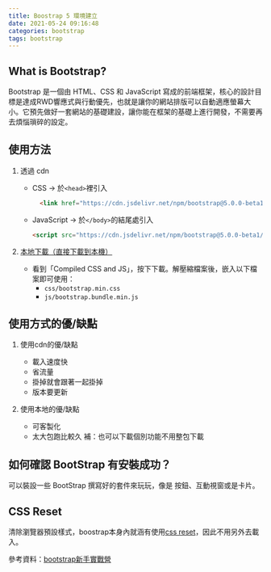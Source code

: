 ```yaml
---
title: Boostrap 5 環境建立
date: 2021-05-24 09:16:48
categories: bootstrap
tags: bootstrap
---
```


## What is Bootstrap?

Bootstrap 是一個由 HTML、CSS 和 JavaScript 寫成的前端框架，核心的設計目標是達成RWD響應式與行動優先，也就是讓你的網站排版可以自動適應螢幕大小。它預先做好一套網站的基礎建設，讓你能在框架的基礎上進行開發，不需要再去煩惱瑣碎的設定。
<!--more-->
## 使用方法

1. 透過 cdn

    - CSS → 於`<head>`裡引入

      ``` html
        <link href="https://cdn.jsdelivr.net/npm/bootstrap@5.0.0-beta1/dist/css/bootstrap.min.css" rel="stylesheet" integrity="sha384-giJF6kkoqNQ00vy+HMDP7azOuL0xtbfIcaT9wjKHr8RbDVddVHyTfAAsrekwKmP1" crossorigin="anonymous">
      ```

    - JavaScript -> 於`</body>`的結尾處引入

        ``` html
        <script src="https://cdn.jsdelivr.net/npm/bootstrap@5.0.0-beta1/dist/js/bootstrap.bundle.min.js" integrity="sha384-ygbV9kiqUc6oa4msXn9868pTtWMgiQaeYH7/t7LECLbyPA2x65Kgf80OJFdroafW" crossorigin="anonymous"></script>
        ```

2. [本地下載（直接下載到本機）](https://getbootstrap.com/docs/5.0/getting-started/download/)

    - 看到「Compiled CSS and JS」，按下下載。解壓縮檔案後，嵌入以下檔案即可使用：
      - `css/bootstrap.min.css`
      - `js/bootstrap.bundle.min.js`

## 使用方式的優/缺點

1. 使用cdn的優/缺點
    - 載入速度快
    - 省流量
    - 掛掉就會跟著一起掛掉
    - 版本要更新

2. 使用本地的優/缺點
    - 可客製化
    - 太大包跑比較久
    補：也可以下載個別功能不用整包下載

## 如何確認 BootStrap 有安裝成功？

可以裝設一些 BootStrap 撰寫好的套件來玩玩，像是 按鈕、互動視窗或是卡片。

## CSS Reset

清除瀏覽器預設樣式，boostrap本身內就涵有使用[css reset](https://bootstrap5.hexschool.com/docs/5.0/content/reboot/)，因此不用另外去載入。

參考資料：[bootstrap新手實戰營](https://www.youtube.com/watch?v=WGu0F7nmQFQ)
